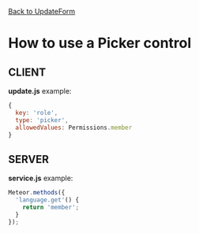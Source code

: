 [Back to UpdateForm](../README.md)

How to use a Picker control
==============================

CLIENT
------

__update.js__ example:

```javascript
{
  key: 'role',
  type: 'picker',
  allowedValues: Permissions.member
}
```

SERVER
------

__service.js__ example:

```javascript
Meteor.methods({
  'language.get'() {
    return 'member';
  }
});
```
